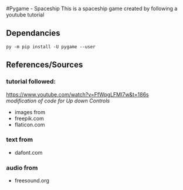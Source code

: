 #Pygame - Spaceship
This is a spaceship game created by following a youtube tutorial

## Dependancies
`py -m pip install -U pygame --user`


## References/Sources
### tutorial followed:
https://www.youtube.com/watch?v=FfWpgLFMI7w&t=186s  
*modification of code for Up down Controls*

- images from 
- freepik.com 
- flaticon.com

### text from 
- dafont.com

### audio from
- freesound.org



